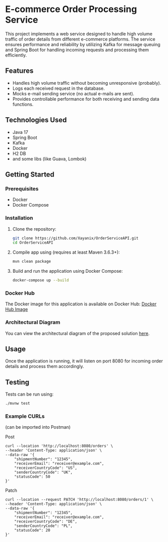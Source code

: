 # E-commerce Order Processing Service

This project implements a web service designed to handle high volume traffic of order details from different e-commerce platforms. The service ensures performance and reliability by utilizing Kafka for message queuing and Spring Boot for handling incoming requests and processing them efficiently.

## Features

- Handles high volume traffic without becoming unresponsive (probably).
- Logs each received request in the database.
- Mocks e-mail sending service (no actual e-mails are sent).
- Provides controllable performance for both receiving and sending data functions.

## Technologies Used

- Java 17
- Spring Boot
- Kafka
- Docker
- H2 DB
- and some libs (like Guava, Lombok)

## Getting Started

### Prerequisites

- Docker
- Docker Compose

### Installation

1. Clone the repository:
    ```bash
    git clone https://github.com/Xayanix/OrderServiceAPI.git
    cd OrderServiceAPI
    ```

2. Compile app using (requires at least Maven 3.6.3+):
    ```bash
    mvn clean package
    ```

3. Build and run the application using Docker Compose:
    ```bash
    docker-compose up --build
    ```

### Docker Hub

The Docker image for this application is available on Docker Hub:
[Docker Hub Image](https://hub.docker.com/r/xayanix/dpdgroupproject-spring-app)

### Architectural Diagram

You can view the architectural diagram of the proposed solution [here](https://boardmix.com/app/share/CAE.CJyrKiABKhDXPAUnmJRnTtpvafM4rTM2MAZAAQ/YflX56?elementNodeGuid=1:8).

## Usage

Once the application is running, it will listen on port 8080 for incoming order details and process them accordingly.


## Testing

Tests can be run using:
```bash
./mvnw test
```

### Example CURLs
(can be imported into Postman)

Post
```
curl --location 'http://localhost:8080/orders' \
--header 'Content-Type: application/json' \
--data-raw '{
    "shipmentNumber": "12345",
    "receiverEmail": "receiver@example.com",
    "receiverCountryCode": "US",
    "senderCountryCode": "UK",
    "statusCode": 50
}'
```

Patch
```
curl --location --request PATCH 'http://localhost:8080/orders/1' \
--header 'Content-Type: application/json' \
--data-raw '{
    "shipmentNumber": "12345",
    "receiverEmail": "receiver@example.com",
    "receiverCountryCode": "DE",
    "senderCountryCode": "PL",
    "statusCode": 20
}'
```
